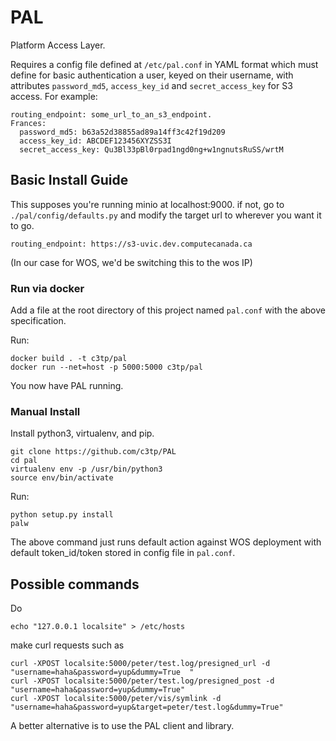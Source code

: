 # PAL
Platform Access Layer. 

Requires a config file defined at `/etc/pal.conf` in YAML format which must define for basic authentication a user, keyed on their username, with attributes `password_md5`, `access_key_id` and `secret_access_key` for S3 access.  For example:

```
routing_endpoint: some_url_to_an_s3_endpoint. 
Frances:
  password_md5: b63a52d38855ad89a14ff3c42f19d209
  access_key_id: ABCDEF123456XYZSS3I
  secret_access_key: Qu3Bl33pBl0rpad1ngd0ng+w1ngnutsRuSS/wrtM
```

## Basic Install Guide

This supposes you're running minio at localhost:9000. if not,
go to `./pal/config/defaults.py` and modify the target url to wherever you want it to go. 

```
routing_endpoint: https://s3-uvic.dev.computecanada.ca
```

(In our case for WOS, we'd be switching this to the wos IP)

### Run via docker

Add a file at the root directory of this project named `pal.conf` with the above specification.

Run:
```
docker build . -t c3tp/pal
docker run --net=host -p 5000:5000 c3tp/pal
```

You now have PAL running. 

### Manual Install

Install python3, virtualenv, and pip.

```
git clone https://github.com/c3tp/PAL
cd pal
virtualenv env -p /usr/bin/python3
source env/bin/activate
```

Run: 
```
python setup.py install
palw
```

The above command just runs default action against WOS deployment with default token_id/token stored in config file
in `pal.conf`.

## Possible commands

Do

```
echo "127.0.0.1 localsite" > /etc/hosts
```

make curl requests such as 
```
curl -XPOST localsite:5000/peter/test.log/presigned_url -d "username=haha&password=yup&dummy=True  "
curl -XPOST localsite:5000/peter/test.log/presigned_post -d "username=haha&password=yup&dummy=True"
curl -XPOST localsite:5000/peter/vis/symlink -d "username=haha&password=yup&target=peter/test.log&dummy=True"
```

A better alternative is to use the PAL client and library.

